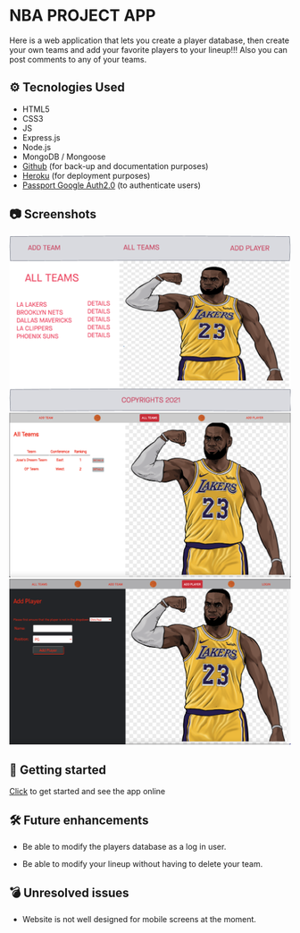 # NBA PROJECT APP

Here is a web application that lets you create a player database, then create your own teams and add your favorite players to your lineup!!! Also you can post comments to any of your teams.

## ⚙️ Tecnologies Used

- HTML5
- CSS3
- JS
- Express.js
- Node.js
- MongoDB / Mongoose
- [Github](https://github.com/josedguti/nbaproject2) (for back-up and documentation purposes)
- [Heroku](https://nba-project-app.herokuapp.com/) (for deployment purposes)
- [Passport Google Auth2.0](http://www.passportjs.org/packages/passport-google-oauth2/) (to authenticate users)

## 📷 Screenshots

![wireframe1](/public/images/wireframe1.png)
![websitepic1](/public/images/website1.png)
![wireframe3](/public/images/website2.png)

## 🔌 Getting started

[Click](https://nba-project-app.herokuapp.com/) to get started and see the app online

## 🛠 Future enhancements

- Be able to modify the players database as a log in user.

- Be able to modify your lineup without having to delete your team.

## 💣 Unresolved issues

- Website is not well designed for mobile screens at the moment.